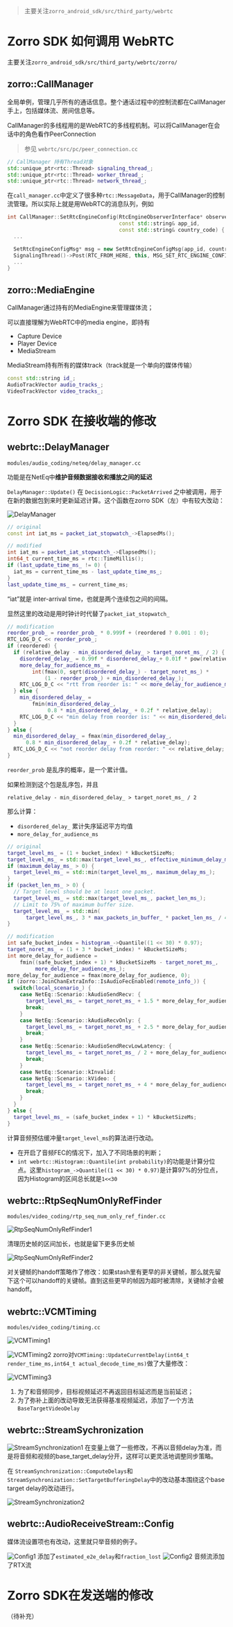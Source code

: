 
> 主要关注`zorro_android_sdk/src/third_party/webrtc`

# Zorro SDK 如何调用 WebRTC

主要关注`zorro_android_sdk/src/third_party/webrtc/zorro/`

## zorro::CallManager

全局单例，管理几乎所有的通话信息。整个通话过程中的控制流都在CallManager手上，包括媒体流、房间信息等。

CallManager的多线程用的是WebRTC的多线程机制。可以将CallManager在会话中的角色看作PeerConnection

> 参见 `webrtc/src/pc/peer_connection.cc`

```cpp
// CallManager 持有Thread对象
std::unique_ptr<rtc::Thread> signaling_thread_;
std::unique_ptr<rtc::Thread> worker_thread_;
std::unique_ptr<rtc::Thread> network_thread_;
```

在`call_manager.cc`中定义了很多种`rtc::MessageData`，用于CallManager的控制流管理。所以实际上就是用WebRTC的消息队列，例如

```cpp
int CallManager::SetRtcEngineConfig(RtcEngineObserverInterface* observer,
                                    const std::string& app_id,
                                    const std::string& country_code) {
  ...

  SetRtcEngineConfigMsg* msg = new SetRtcEngineConfigMsg(app_id, country_code);
  SignalingThread()->Post(RTC_FROM_HERE, this, MSG_SET_RTC_ENGINE_CONFIG, msg);
  ...
}
```

## zorro::MediaEngine

CallManager通过持有的MediaEngine来管理媒体流；

可以直接理解为WebRTC中的media engine，即持有
- Capture Device
- Player Device
- MediaStream

MediaStream持有所有的媒体track（track就是一个单向的媒体传输）
```cpp
const std::string id_;
AudioTrackVector audio_tracks_;
VideoTrackVector video_tracks_;
```

# Zorro SDK 在接收端的修改

## webrtc::DelayManager
`modules/audio_coding/neteq/delay_manager.cc`

功能是在NetEq中**维护音频数据接收和播放之间的延迟**

`DelayManager::Update()` 在 `DecisionLogic::PacketArrived` 之中被调用，用于在新的数据包到来时更新延迟计算。这个函数在zorro SDK（左）中有较大改动：

![DelayManager](images/46f1bb28a936c8ffd43b30ac0e8a4fd6.png)


```cpp
// original
const int iat_ms = packet_iat_stopwatch_->ElapsedMs();

// modified
int iat_ms = packet_iat_stopwatch_->ElapsedMs();
int64_t current_time_ms = rtc::TimeMillis();
if (last_update_time_ms_ != 0) {
  iat_ms = current_time_ms - last_update_time_ms_;
}
last_update_time_ms_ = current_time_ms;
```

“iat”就是 inter-arrival time，也就是两个连续包之间的间隔。

显然这里的改动是用时钟计时代替了`packet_iat_stopwatch_`

```cpp
// modification
reorder_prob_ = reorder_prob_ * 0.999f + (reordered ? 0.001 : 0);
RTC_LOG_D_C << reorder_prob_;
if (reordered) {
  if (relative_delay - min_disordered_delay_ > target_noret_ms_ / 2) {
    disordered_delay_ = 0.99f * disordered_delay_+ 0.01f * pow(relative_delay, 2);
    more_delay_for_audience_ms_ =
        int(fmax(0, sqrt(disordered_delay_) - target_noret_ms_) *
            (1 - reorder_prob_) + min_disordered_delay_);
    RTC_LOG_D_C << "rtt from reorder is: " << more_delay_for_audience_ms_;
  } else {
    min_disordered_delay_ =
        fmin(min_disordered_delay_,
             0.8 * min_disordered_delay_ + 0.2f * relative_delay);
    RTC_LOG_D_C << "min delay from reorder is: " << min_disordered_delay_;
  }
} else {
  min_disordered_delay_ = fmax(min_disordered_delay_,
      0.8 * min_disordered_delay_ + 0.2f * relative_delay);
  RTC_LOG_D_C << "not reorder delay from reorder: " << relative_delay;
}
```

`reorder_prob`  是乱序的概率，是一个累计值。

如果检测到这个包是乱序包，并且

`relative_delay - min_disordered_delay_ > target_noret_ms_ / 2`

那么计算：
- `disordered_delay_`  累计失序延迟平方均值
- `more_delay_for_audience_ms`  

```cpp
// original
target_level_ms_ = (1 + bucket_index) * kBucketSizeMs;
target_level_ms_ = std::max(target_level_ms_, effective_minimum_delay_ms_);
if (maximum_delay_ms_ > 0) {
  target_level_ms_ = std::min(target_level_ms_, maximum_delay_ms_);
}
if (packet_len_ms_ > 0) {
  // Target level should be at least one packet.
  target_level_ms_ = std::max(target_level_ms_, packet_len_ms_);
  // Limit to 75% of maximum buffer size.
  target_level_ms_ = std::min(
      target_level_ms_, 3 * max_packets_in_buffer_ * packet_len_ms_ / 4);
}

// modification
int safe_bucket_index = histogram_->Quantile((1 << 30) * 0.97);
target_noret_ms_ = (1 + 3 * bucket_index) * kBucketSizeMs;
int more_delay_for_audience =
    fmin((safe_bucket_index + 1) * kBucketSizeMs - target_noret_ms_,
         more_delay_for_audience_ms_);
more_delay_for_audience = fmax(more_delay_for_audience, 0);
if (zorro::JoinChanExtraInfo::IsAudioFecEnabled(remote_info_)) {
  switch(local_scenario_) {
    case NetEq::Scenario::kAudioSendRecv: {
      target_level_ms_ = target_noret_ms_ + 1.5 * more_delay_for_audience;
      break;
    }
    case NetEq::Scenario::kAudioRecvOnly: {
      target_level_ms_ = target_noret_ms_ + 2.5 * more_delay_for_audience;
      break;
    }
    case NetEq::Scenario::kAudioSendRecvLowLatency: {
      target_level_ms_ = target_noret_ms_ / 2 + more_delay_for_audience;
      break;
    }
    case NetEq::Scenario::kInvalid:
    case NetEq::Scenario::kVideo: {
      target_level_ms_ = target_noret_ms_ + 4 * more_delay_for_audience;
      break;
    }   
  }
} else {
  target_level_ms_ = (safe_bucket_index + 1) * kBucketSizeMs;
}
```

计算音频预估缓冲量`target_level_ms`的算法进行改动。
- 在开启了音频FEC的情况下，加入了不同场景的判断；
- `int webrtc::Histogram::Quantile(int probability)`的功能是计算分位点。这里`histogram_->Quantile((1 << 30) * 0.97)`是计算97%的分位点，因为Histogram的区间总长就是`1<<30`


## webrtc::RtpSeqNumOnlyRefFinder

`modules/video_coding/rtp_seq_num_only_ref_finder.cc`


![RtpSeqNumOnlyRefFinder1](images/26f2d84579aee1b33235c8321e005218.png)

清理历史帧的区间加长，也就是留下更多历史帧


![RtpSeqNumOnlyRefFinder2](images/c5884faef7eba18236e43e438994752d.png)

对关键帧的handoff策略作了修改：如果stash里有更早的非关键帧，那么就先留下这个可以handoff的关键帧。直到这些更早的帧因为超时被清除，关键帧才会被handoff。

## webrtc::VCMTiming

`modules/video_coding/timing.cc`

![VCMTiming1](images/aec721382ae8c35b410ae093901e5209.png)

![VCMTiming2](images/c29735b45308a174767fa48680eee21b.png)
zorro对`VCMTiming::UpdateCurrentDelay(int64_t render_time_ms,int64_t actual_decode_time_ms)`做了大量修改：



![VCMTiming3](images/e0d2b4fb6ef49dbd118457dc76306081.png)

1. 为了和音频同步，目标视频延迟不再返回目标延迟而是当前延迟；
2. 为了弥补上面的改动导致无法获得基准视频延迟，添加了一个方法`BaseTargetVideoDelay`

## webrtc::StreamSychronization

![StreamSynchronization1](images/d4d661a0af87893a6721725fc8baddc4.png)
在变量上做了一些修改，不再以音频delay为准，而是将音频和视频的base_target_delay分开，这样可以更灵活地调整同步策略。

在 `StreamSynchronization::ComputeDelays`和`StreamSynchronization::SetTargetBufferingDelay`中的改动基本围绕这个base target delay的改动进行。

![StreamSynchronization2](images/c661dd0135c9ec4018e2f9625ea5029e.png)

## webrtc::AudioReceiveStream::Config
媒体流设置项也有改动，这里就只举音频的例子。

![Config1](images/6c2dd83ef16f9bd4bd4e5302becaf394.png)
添加了`estimated_e2e_delay`和`fraction_lost`
![Config2](images/caa08a6469abc7bff6abb4e4dc3f7f30.png)
音频流添加了RTX流

# Zorro SDK在发送端的修改
（待补充）